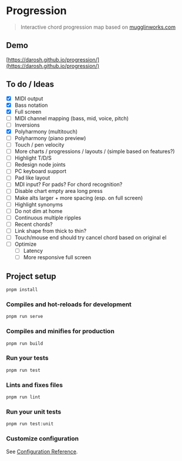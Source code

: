 # Progression

> Interactive chord progression map based on [mugglinworks.com](http://mugglinworks.com/chordmaps/)

## Demo

[https://darosh.github.io/progression/](https://darosh.github.io/progression/)

## To do / Ideas

- [x] MIDI output
- [x] Bass notation
- [x] Full screen
- [ ] MIDI channel mapping (bass, mid, voice, pitch)
- [ ] Inversions
- [x] Polyharmony (multitouch)
- [ ] Polyharmony (piano preview)
- [ ] Touch / pen velocity
- [ ] More charts / progressions / layouts / (simple based on features?)
- [ ] Highlight T/D/S
- [ ] Redesign node joints
- [ ] PC keyboard support
- [ ] Pad like layout
- [ ] MDI input? For pads? For chord recognition?
- [ ] Disable chart empty area long press
- [ ] Make alts larger + more spacing (esp. on full screen)
- [ ] Highlight synonyms
- [ ] Do not dim at home 
- [ ] Continuous multiple ripples 
- [ ] Recent chords? 
- [ ] Link shape from thick to thin? 
- [ ] Touch/mouse end should try cancel chord based on original el  
- [ ] Optimize
  - [ ] Latency
  - [ ] More responsive full screen

## Project setup
```
pnpm install
```

### Compiles and hot-reloads for development
```
pnpm run serve
```

### Compiles and minifies for production
```
pnpm run build
```

### Run your tests
```
pnpm run test
```

### Lints and fixes files
```
pnpm run lint
```

### Run your unit tests
```
pnpm run test:unit
```

### Customize configuration
See [Configuration Reference](https://cli.vuejs.org/config/).
